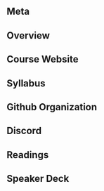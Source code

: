 ## Meta

## Overview

## Course Website

## Syllabus

## Github Organization

## Discord

## Readings

## Speaker Deck
